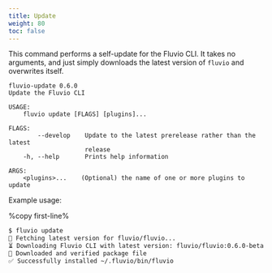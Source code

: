 ```yaml
---
title: Update
weight: 80
toc: false
---
```


This command performs a self-update for the Fluvio CLI. It takes no arguments,
and just simply downloads the latest version of `fluvio` and overwrites itself.

```
fluvio-update 0.6.0
Update the Fluvio CLI

USAGE:
    fluvio update [FLAGS] [plugins]...

FLAGS:
        --develop    Update to the latest prerelease rather than the latest
                     release
    -h, --help       Prints help information

ARGS:
    <plugins>...    (Optional) the name of one or more plugins to update
```

Example usage:

%copy first-line%
```bash
$ fluvio update
🎣 Fetching latest version for fluvio/fluvio...
⏳ Downloading Fluvio CLI with latest version: fluvio/fluvio:0.6.0-beta.1...
🔑 Downloaded and verified package file
✅ Successfully installed ~/.fluvio/bin/fluvio
